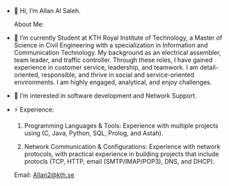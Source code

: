 - 👋 Hi, I’m Allan Al Saleh.

  About Me:
  
- 🌱 I’m currently Student at KTH Royal Institute of Technology, a Master of Science in Civil Engineering with a specialization in Information and Communication Technology. My
     background as an electrical assembler, team leader, and traffic controller. Through these roles, I have gained experience in customer service, leadership, and teamwork.
     I am detail-oriented, responsible, and thrive in social and service-oriented environments. I am highly engaged, analytical, and enjoy challenges.
  
- 👀 I’m interested in software development and Network Support.

- ⚡ Experience:
  
   1. Programming Languages & Tools:
      Experience with multiple projects using (C, Java, Python, SQL, Prolog, and Astah).

   2. Network Communication & Configurations:
      Experience with network protocols, with practical experience in building projects that include protocls (TCP, HTTP, email (SMTP/IMAP/POP3), DNS, and DHCP).

  Email: Allan2@kth.se


<!---
About Me/About Me is a ✨ special ✨ repository because its `README.md` (this file) appears on your GitHub profile.
You can click the Preview link to take a look at your changes.
--->
